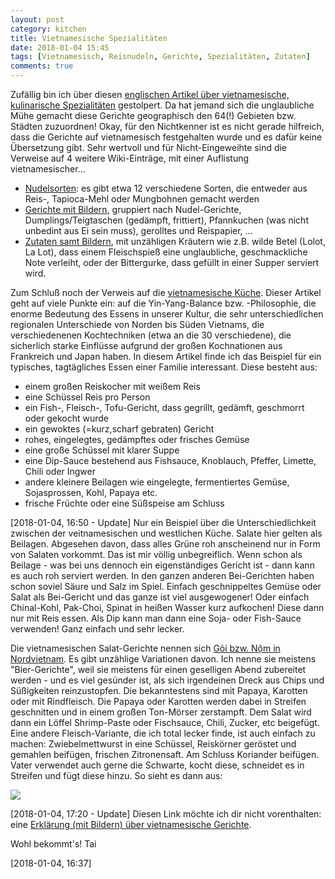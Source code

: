 ```yaml
---
layout: post
category: kitchen
title: Vietnamesische Spezialitäten
date: 2018-01-04 15:45
tags: [Vietnamesisch, Reisnudeln, Gerichte, Spezialitäten, Zutaten]
comments: true
---
```

Zufällig bin ich über diesen [englischen Artikel über vietnamesische, kulinarische Spezialitäten](https://en.wikipedia.org/wiki/List_of_Vietnamese_culinary_specialities) gestolpert. Da hat jemand sich die unglaubliche Mühe gemacht diese Gerichte geographisch den 64(!) Gebieten bzw. Städten zuzuordnen! Okay, für den Nichtkenner ist es nicht gerade hilfreich, dass die Gerichte auf vietnamesisch festgehalten wurde und es dafür keine Übersetzung gibt. Sehr wertvoll und für Nicht-Eingeweihte sind die Verweise auf 4 weitere Wiki-Einträge, mit einer Auflistung vietnamesischer...

* [Nudelsorten](https://en.wikipedia.org/wiki/Vietnamese_noodles): es gibt etwa 12 verschiedene Sorten, die entweder aus Reis-, Tapioca-Mehl oder Mungbohnen gemacht werden
* [Gerichte mit Bildern](https://en.wikipedia.org/wiki/List_of_Vietnamese_dishes), gruppiert nach Nudel-Gerichte, Dumplings/Teigtaschen (gedämpft, frittiert), Pfannkuchen (was nicht unbedint aus Ei sein muss), gerolltes und Reispapier, ...
* [Zutaten samt Bildern](https://en.wikipedia.org/wiki/List_of_Vietnamese_ingredients), mit unzähligen Kräutern wie z.B. wilde Betel (Lolot, La Lot), dass einem Fleischspieß eine unglaubliche, geschmackliche Note verleiht, oder der Bittergurke, dass gefüllt in einer Supper serviert wird.

Zum Schluß noch der Verweis auf die [vietnamesische Küche](https://en.wikipedia.org/wiki/Vietnamese_cuisine). Dieser Artikel geht auf viele Punkte ein: auf die Yin-Yang-Balance bzw. -Philosophie, die enorme Bedeutung des Essens in unserer Kultur, die sehr unterschiedlichen regionalen Unterschiede von Norden bis Süden Vietnams, die verschiedenenen Kochtechniken (etwa an die 30 verschiedene), die sicherlich starke Einflüsse aufgrund der großen Kochnationen aus Frankreich und Japan haben. In diesem Artikel finde ich das Beispiel für ein typisches, tagtägliches Essen einer Familie interessant. Diese besteht aus:

* einem großen Reiskocher mit weißem Reis
* eine Schüssel Reis pro Person
* ein Fish-, Fleisch-, Tofu-Gericht, dass gegrillt, gedämft, geschmorrt oder gekocht wurde
* ein gewoktes (=kurz,scharf gebraten) Gericht
* rohes, eingelegtes, gedämpftes oder frisches Gemüse
* eine große Schüssel mit klarer Suppe
* eine Dip-Sauce bestehend aus Fishsauce, Knoblauch, Pfeffer, Limette, Chili oder Ingwer
* andere kleinere Beilagen wie eingelegte, fermentiertes Gemüse, Sojasprossen, Kohl, Papaya etc.
* frische Früchte oder eine Süßspeise am Schluss

[2018-01-04, 16:50 - Update]
Nur ein Beispiel über die Unterschiedlichkeit zwischen der veitnamesischen und westlichen Küche. Salate hier gelten als Beilagen. Abgesehen davon, dass alles Grüne roh anscheinend nur in Form von Salaten vorkommt. Das ist mir völlig unbegreiflich. Wenn schon als Beilage - was bei uns dennoch ein eigenständiges Gericht ist - dann kann es auch roh serviert werden. In den ganzen anderen Bei-Gerichten haben schon soviel Säure und Salz im Spiel. Einfach geschnippeltes Gemüse oder Salat als Bei-Gericht und das ganze ist viel ausgewogener! Oder einfach Chinal-Kohl, Pak-Choi, Spinat in heißen Wasser kurz aufkochen! Diese dann nur mit Reis essen. Als Dip kann man dann eine Soja- oder Fish-Sauce verwenden! Ganz einfach und sehr lecker.

Die vietnamesischen Salat-Gerichte nennen sich [Gỏi bzw. Nộm in Nordvietnam](https://en.wikipedia.org/wiki/Nộm). Es gibt unzählige Variationen davon. Ich nenne sie meistens "Bier-Gerichte", weil sie meistens für einen geselligen Abend zubereitet werden - und es viel gesünder ist, als sich irgendeinen Dreck aus Chips und Süßigkeiten reinzustopfen. Die bekanntestens sind mit Papaya, Karotten oder mit Rindfleisch. Die Papaya oder Karotten werden dabei in Streifen geschnitten und in einem großen Ton-Mörser zerstampft. Dem Salat wird dann ein Löffel Shrimp-Paste oder Fischsauce, Chili, Zucker, etc beigefügt. Eine andere Fleisch-Variante, die ich total lecker finde, ist auch einfach zu machen: Zwiebelmettwurst in eine Schüssel, Reiskörner geröstet und gemahlen beifügen, frischen Zitronensaft. Am Schluss Koriander beifügen. Vater verwendet auch gerne die Schwarte, kocht diese, schneidet es in Streifen und fügt diese hinzu. So sieht es dann aus:

<img class="fit image" src="{{site.baseurl}}/images/2018-01-04-Zwiebelmettwurst.jpg">

[2018-01-04, 17:20 - Update]
Diesen Link möchte ich dir nicht vorenthalten: eine [Erklärung (mit Bildern) über vietnamesische Gerichte](http://phuquocexplorer.com/vietnamtasty.html).

Wohl bekommt's! Tai

[2018-01-04, 16:37]
